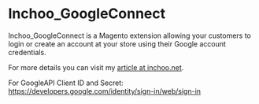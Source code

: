 Inchoo_GoogleConnect
====================

Inchoo_GoogleConnect is a Magento extension allowing your customers to login or create an account at your store using their Google account credentials.

For more details you can visit my [article at inchoo.net](http://inchoo.net/ecommerce/magento/google-connect-magento-extension/).

For GoogleAPI Client ID and Secret: https://developers.google.com/identity/sign-in/web/sign-in 
